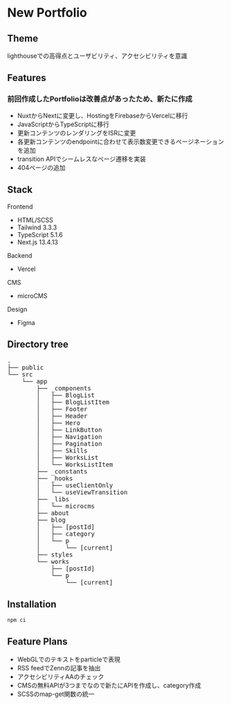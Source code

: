 # New Portfolio

## Theme
lighthouseでの高得点とユーザビリティ、アクセシビリティを意識

## Features
### 前回作成したPortfolioは改善点があったため、新たに作成
* NuxtからNextに変更し、HostingをFirebaseからVercelに移行
* JavaScriptからTypeScriptに移行
* 更新コンテンツのレンダリングをISRに変更
* 各更新コンテンツのendpointに合わせて表示数変更できるページネーションを追加
* transition APIでシームレスなページ遷移を実装
* 404ページの追加

## Stack

Frontend
* HTML/SCSS
* Tailwind 3.3.3
* TypeScript 5.1.6
* Next.js 13.4.13

Backend
* Vercel

CMS
* microCMS

Design
* Figma

## Directory tree

<pre>
.
├── public
└── src
    └── app
        ├── _components
        │   ├── BlogList
        │   ├── BlogListItem
        │   ├── Footer
        │   ├── Header
        │   ├── Hero
        │   ├── LinkButton
        │   ├── Navigation
        │   ├── Pagination
        │   ├── Skills
        │   ├── WorksList
        │   └── WorksListItem
        ├── _constants
        ├── _hooks
        │   ├── useClientOnly
        │   └── useViewTransition
        ├── _libs
        │   └── microcms
        ├── about
        ├── blog
        │   ├── [postId]
        │   ├── category
        │   └── p
        │       └── [current]
        ├── styles
        └── works
            ├── [postId]
            └── p
                └── [current]
</pre>

## Installation

``` zsh
npm ci
```

## Feature Plans 

* WebGLでのテキストをparticleで表現
* RSS feedでZennの記事を抽出
* アクセシビリティAAのチェック
* CMSの無料APIが3つまでなので新たにAPIを作成し、category作成
* SCSSのmap-get関数の統一